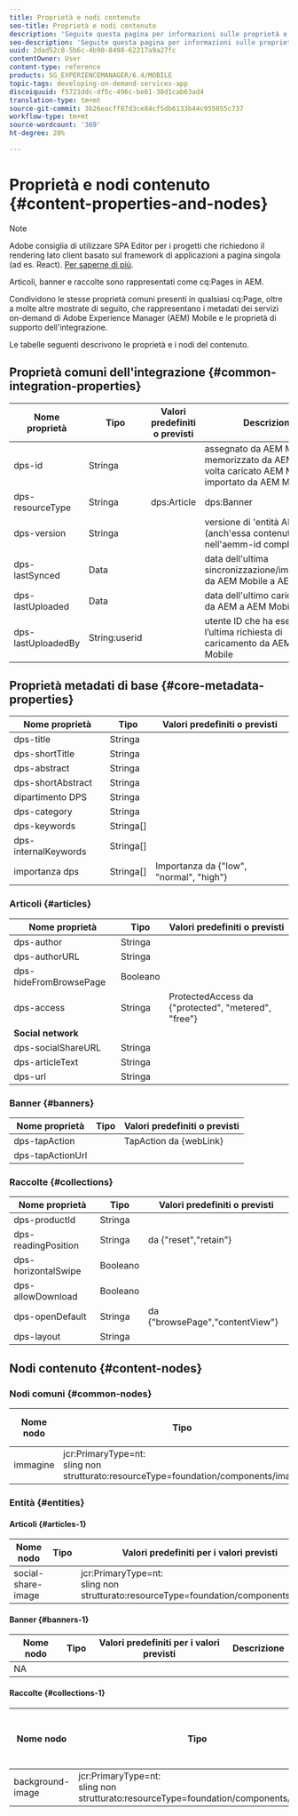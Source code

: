 ```yaml
---
title: Proprietà e nodi contenuto
seo-title: Proprietà e nodi contenuto
description: 'Seguite questa pagina per informazioni sulle proprietà e i nodi del contenuto.  '
seo-description: 'Seguite questa pagina per informazioni sulle proprietà e i nodi del contenuto.  '
uuid: 2dad52c8-5b6c-4b90-8498-62217a9a27fc
contentOwner: User
content-type: reference
products: SG_EXPERIENCEMANAGER/6.4/MOBILE
topic-tags: developing-on-demand-services-app
discoiquuid: f5721ddc-df5c-496c-be61-38d1cab63ad4
translation-type: tm+mt
source-git-commit: 3b26eacff87d3ce84cf5db6133b44c955055c737
workflow-type: tm+mt
source-wordcount: '369'
ht-degree: 20%

---
```



# Proprietà e nodi contenuto {#content-properties-and-nodes}

>[!NOTE]
>
> Adobe consiglia di utilizzare SPA Editor per i progetti che richiedono il rendering lato client basato sul framework di applicazioni a pagina singola (ad es. React). [Per saperne di più](/help/sites-developing/spa-overview.md).

Articoli, banner e raccolte sono rappresentati come cq:Pages in AEM.

Condividono le stesse proprietà comuni presenti in qualsiasi cq:Page, oltre a molte altre mostrate di seguito, che rappresentano i metadati dei servizi on-demand di Adobe Experience Manager (AEM) Mobile e le proprietà di supporto dell&#39;integrazione.

Le tabelle seguenti descrivono le proprietà e i nodi del contenuto.

## Proprietà comuni dell&#39;integrazione {#common-integration-properties}

| **Nome proprietà** | **Tipo** | **Valori predefiniti o previsti** | **Descrizione** |
|---|---|---|---|
| dps-id | Stringa |  | assegnato da  AEM Mobile e memorizzato da AEM una volta caricato  AEM Mobile o importato da  AEM Mobile |
| dps-resourceType | Stringa | dps:Article | dps:Banner | dps:Collection | entity type, proprietà |
| dps-version | Stringa |  | versione di &#39;entità AEM Mobile (anch&#39;essa contenuta nell&#39;aemm-id completo) |
| dps-lastSynced | Data |  | data dell&#39;ultima sincronizzazione/importazione da  AEM Mobile a AEM |
| dps-lastUploaded | Data |  | data dell&#39;ultimo caricamento da AEM a  AEM Mobile |
| dps-lastUploadedBy | String:userid |  | utente ID che ha eseguito l’ultima richiesta di caricamento da AEM a  AEM Mobile |

## Proprietà metadati di base {#core-metadata-properties}

| Nome proprietà | Tipo | Valori predefiniti o previsti |
|--- |--- |--- |
| dps-title | Stringa |  |
| dps-shortTitle | Stringa |  |
| dps-abstract | Stringa |  |
| dps-shortAbstract | Stringa |  |
| dipartimento DPS | Stringa |  |
| dps-category | Stringa |  |
| dps-keywords | Stringa[] |  |
| dps-internalKeywords | Stringa[] |  |
| importanza dps | Stringa[] | Importanza da {&quot;low&quot;, &quot;normal&quot;, &quot;high&quot;} |

### Articoli {#articles}

| **Nome proprietà** | **Tipo** | **Valori predefiniti o previsti** |
|---|---|---|
| dps-author | Stringa |  |
| dps-authorURL | Stringa |  |
| dps-hideFromBrowsePage | Booleano |  |
| dps-access | Stringa | ProtectedAccess da {&quot;protected&quot;, &quot;metered&quot;, &quot;free&quot;} |
| **Social network** |  |  |
| dps-socialShareURL | Stringa |  |
| dps-articleText | Stringa |  |
| dps-url | Stringa |  |

### Banner {#banners}

| **Nome proprietà** | **Tipo** | **Valori predefiniti o previsti** |
|---|---|---|
| dps-tapAction |  | TapAction da {webLink} |
| dps-tapActionUrl |  |  |

### Raccolte {#collections}

| Nome proprietà | Tipo | Valori predefiniti o previsti |
|--- |--- |--- |
| dps-productId | Stringa |  |
| dps-readingPosition | Stringa | da {&quot;reset&quot;,&quot;retain&quot;} |
| dps-horizontalSwipe | Booleano |  |
| dps-allowDownload | Booleano |  |
| dps-openDefault | Stringa | da {&quot;browsePage&quot;,&quot;contentView&quot;} |
| dps-layout | Stringa |  |

## Nodi contenuto {#content-nodes}

### Nodi comuni {#common-nodes}

| Nome nodo | Tipo | Valori predefiniti o previsti | Descrizione |
|--- |--- |--- |--- |
| immagine | jcr:PrimaryType=nt: <br> sling non strutturato:resourceType=foundation/components/image |  |  |

### Entità {#entities}

#### Articoli {#articles-1}

| Nome nodo | Tipo | Valori predefiniti per i valori previsti | Descrizione |
|--- |--- |--- |--- |
| social-share-image |  | jcr:PrimaryType=nt: <br> sling non strutturato:resourceType=foundation/components/image |  |

#### Banner {#banners-1}

| Nome nodo | Tipo | Valori predefiniti per i valori previsti | Descrizione |
|---|---|---|---|
| NA |  |  |  |

#### Raccolte {#collections-1}

| Nome nodo | Tipo | Valori predefiniti per i valori previsti | Descrizione |
|--- |--- |--- |--- |
| background-image | jcr:PrimaryType=nt: <br> sling non strutturato:resourceType=foundation/components/image |  |  |
